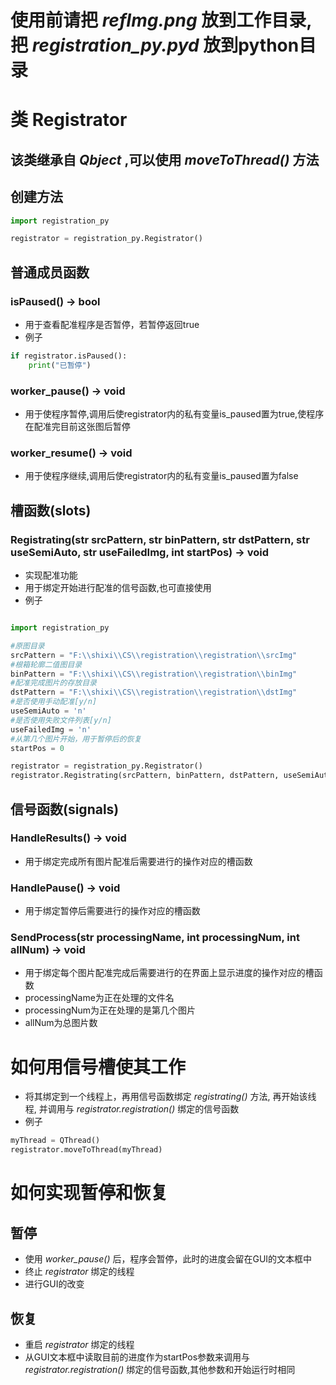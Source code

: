 # 使用前请把 *refImg.png* 放到工作目录,把 *registration_py.pyd* 放到python目录
# 类 Registrator 
## 该类继承自 *Qbject* ,可以使用 *moveToThread()* 方法
## 创建方法
```python
import registration_py

registrator = registration_py.Registrator()

```

## 普通成员函数
### isPaused() -> bool
- 用于查看配准程序是否暂停，若暂停返回true
- 例子
```python
if registrator.isPaused():
    print("已暂停")

```
### worker_pause() -> void
- 用于使程序暂停,调用后使registrator内的私有变量is_paused置为true,使程序在配准完目前这张图后暂停

### worker_resume() -> void
- 用于使程序继续,调用后使registrator内的私有变量is_paused置为false


## 槽函数(slots)
### Registrating(str srcPattern, str binPattern, str dstPattern, str useSemiAuto, str useFailedImg, int startPos) -> void
- 实现配准功能
- 用于绑定开始进行配准的信号函数,也可直接使用
- 例子
```python

import registration_py

#原图目录
srcPattern = "F:\\shixi\\CS\\registration\\registration\\srcImg"
#根箱轮廓二值图目录
binPattern = "F:\\shixi\\CS\\registration\\registration\\binImg"
#配准完成图片的存放目录
dstPattern = "F:\\shixi\\CS\\registration\\registration\\dstImg"
#是否使用手动配准[y/n]
useSemiAuto = 'n'
#是否使用失败文件列表[y/n]
useFailedImg = 'n'
#从第几个图片开始，用于暂停后的恢复
startPos = 0

registrator = registration_py.Registrator()
registrator.Registrating(srcPattern, binPattern, dstPattern, useSemiAuto, useFailedImg, startPos)

```

## 信号函数(signals)
### HandleResults() -> void
- 用于绑定完成所有图片配准后需要进行的操作对应的槽函数

### HandlePause() -> void
- 用于绑定暂停后需要进行的操作对应的槽函数

### SendProcess(str processingName, int processingNum, int allNum) -> void
- 用于绑定每个图片配准完成后需要进行的在界面上显示进度的操作对应的槽函数
- processingName为正在处理的文件名
- processingNum为正在处理的是第几个图片
- allNum为总图片数

# 如何用信号槽使其工作
- 将其绑定到一个线程上，再用信号函数绑定 *registrating()* 方法, 再开始该线程, 并调用与 *registrator.registration()* 绑定的信号函数
- 例子
```python
myThread = QThread()
registrator.moveToThread(myThread)
```


# 如何实现暂停和恢复
## 暂停
- 使用 *worker_pause()* 后，程序会暂停，此时的进度会留在GUI的文本框中
- 终止 *registrator* 绑定的线程
- 进行GUI的改变
## 恢复
- 重启 *registrator* 绑定的线程
- 从GUI文本框中读取目前的进度作为startPos参数来调用与 *registrator.registration()* 绑定的信号函数,其他参数和开始运行时相同